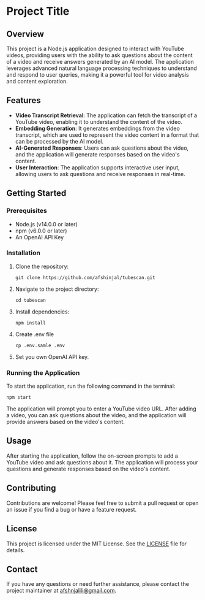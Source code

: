 # Project Title

## Overview

This project is a Node.js application designed to interact with YouTube videos, providing users with the ability to ask questions about the content of a video and receive answers generated by an AI model. The application leverages advanced natural language processing techniques to understand and respond to user queries, making it a powerful tool for video analysis and content exploration.

## Features

- **Video Transcript Retrieval**: The application can fetch the transcript of a YouTube video, enabling it to understand the content of the video.
- **Embedding Generation**: It generates embeddings from the video transcript, which are used to represent the video content in a format that can be processed by the AI model.
- **AI-Generated Responses**: Users can ask questions about the video, and the application will generate responses based on the video's content.
- **User Interaction**: The application supports interactive user input, allowing users to ask questions and receive responses in real-time.

## Getting Started

### Prerequisites

- Node.js (v14.0.0 or later)
- npm (v6.0.0 or later)
- An OpenAI API Key

### Installation

1. Clone the repository:
   ```
   git clone https://github.com/afshinjal/tubescan.git
   ```
2. Navigate to the project directory:
   ```
   cd tubescan
   ```
3. Install dependencies:
   ```
   npm install
   ```
4. Create .env file
   ```
   cp .env.samle .env
   ```
   
5. Set you own OpenAI API key.
   
### Running the Application

To start the application, run the following command in the terminal:

```
npm start
```

The application will prompt you to enter a YouTube video URL. After adding a video, you can ask questions about the video, and the application will provide answers based on the video's content.

## Usage

After starting the application, follow the on-screen prompts to add a YouTube video and ask questions about it. The application will process your questions and generate responses based on the video's content.

## Contributing

Contributions are welcome! Please feel free to submit a pull request or open an issue if you find a bug or have a feature request.

## License

This project is licensed under the MIT License. See the [LICENSE](LICENSE) file for details.

## Contact

If you have any questions or need further assistance, please contact the project maintainer at afshnjalili@gmail.com.